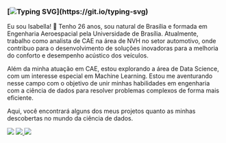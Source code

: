 

### [![Typing SVG](https://readme-typing-svg.demolab.com?font=Fira+Code&size=30&duration=5500&pause=1000&color=993399&width=540&lines=Hello!)](https://git.io/typing-svg)

Eu sou Isabella! 👋
Tenho 26 anos, sou natural de Brasília e formada em Engenharia Aeroespacial pela Universidade de Brasília. Atualmente, trabalho como analista de CAE na área de NVH no setor automotivo, onde contribuo para o desenvolvimento de soluções inovadoras para a melhoria do conforto e desempenho acústico dos veículos.

Além da minha atuação em CAE, estou explorando a área de Data Science, com um interesse especial em Machine Learning. Estou me aventurando nesse campo com o objetivo de unir minhas habilidades em engenharia com a ciência de dados para resolver problemas complexos de forma mais eficiente.

Aqui, você encontrará alguns dos meus projetos quanto as minhas descobertas no mundo da ciência de dados.

 <div> 
 <a href="" target="_blank"><img src="https://img.shields.io/badge/Discord-7289DA?style=for-the-badge&logo=discord&logoColor=white" target="_blank"></a> 
 <a href = "mailto:isabellapolicema@gmail.com"><img src="https://img.shields.io/badge/-Gmail-%23333?style=for-the-badge&logo=gmail&logoColor=white" target="_blank">  </a>
 <a href="https://www.linkedin.com/in/isabella-policema-6733b21b3/" target="_blank"><img src="https://img.shields.io/badge/-LinkedIn-%230077B5?style=for-the-badge&logo=linkedin&logoColor=white" target="_blank"></a> 
  
<!--
**isabellapolicema/isabellapolicema** is a ✨ _special_ ✨ repository because its `README.md` (this file) appears on your GitHub profile.

Here are some ideas to get you started:

- 🔭 I’m currently working on ...
- 🌱 I’m currently learning ...
- 👯 I’m looking to collaborate on ...
- 🤔 I’m looking for help with ...
- 💬 Ask me about ...
- 📫 How to reach me: ...
- 😄 Pronouns: ...
- ⚡ Fun fact: ...
-->
